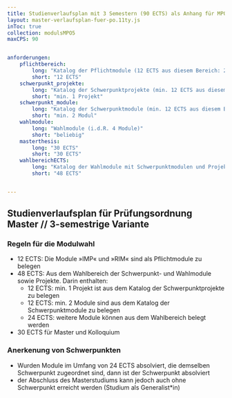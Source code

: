 ```yaml
---
title: Studienverlaufsplan mit 3 Semestern (90 ECTS) als Anhang für MPO5
layout: master-verlaufsplan-fuer-po.11ty.js
inToc: true
collection: modulsMPO5
maxCPS: 90


anforderungen:
    pflichtbereich:
        long: "Katalog der Pflichtmodule (12 ECTS aus diesem Bereich: 2 Module)"
        short: "12 ECTS"
    schwerpunkt_projekte:
        long: "Katalog der Schwerpunktprojekte (min. 12 ECTS aus diesem Bereich: min. 1 Projekt)"
        short: "min. 1 Projekt"
    schwerpunkt_module:
        long: "Katalog der Schwerpunktmodule (min. 12 ECTS aus diesem Bereich: min. 2 Module)"
        short: "min. 2 Modul"
    wahlmodule:
        long: "Wahlmodule (i.d.R. 4 Module)"
        short: "beliebig"
    masterthesis:
        long: "30 ECTS"
        short: "30 ECTS"
    wahlbereichECTS: 
        long: "Katalog der Wahlmodule mit Schwerpunktmodulen und Projekten (48 ECTS)"
        short: "48 ECTS"


---
```


## Studienverlaufsplan für Prüfungsordnung Master // 3-semestrige Variante

### Regeln für die Modulwahl
* 12 ECTS: Die Module »IMP« und »RIM« sind als Pflichtmodule zu belegen
* 48 ECTS: Aus dem Wahlbereich der Schwerpunkt- und Wahlmodule sowie Projekte. Darin enthalten:
    * 12 ECTS: min. 1 Projekt ist aus dem Katalog der Schwerpunktprojekte zu belegen
    * 12 ECTS: min. 2 Module sind aus dem Katalog der Schwerpunktmodule zu belegen
    * 24 ECTS: weitere Module können aus dem Wahlbereich belegt werden
* 30 ECTS für Master und Kolloquium

### Anerkenung von Schwerpunkten
* Wurden Module im Umfang von 24 ECTS absolviert, die demselben Schwerpunkt zugeordnet sind, dann ist der Schwerpunkt absolviert
* der Abschluss des Masterstudiums kann jedoch auch ohne Schwerpunkt erreicht werden (Studium als Generalist\*in)